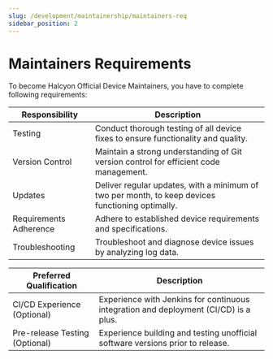```yaml
---
slug: /development/maintainership/maintainers-req
sidebar_position: 2
---
```

# Maintainers Requirements
To become Halcyon Official Device Maintainers, you have to complete following requirements:

| Responsibility | Description |
|---|---|
| Testing | Conduct thorough testing of all device fixes to ensure functionality and quality. |
| Version Control | Maintain a strong understanding of Git version control for efficient code management. |
| Updates | Deliver regular updates, with a minimum of two per month, to keep devices functioning optimally. |
| Requirements Adherence | Adhere to established device requirements and specifications. |
| Troubleshooting | Troubleshoot and diagnose device issues by analyzing log data. |

| Preferred Qualification | Description |
|---|---|
| CI/CD Experience (Optional) | Experience with Jenkins for continuous integration and deployment (CI/CD) is a plus. |
| Pre-release Testing (Optional) | Experience building and testing unofficial software versions prior to release. |